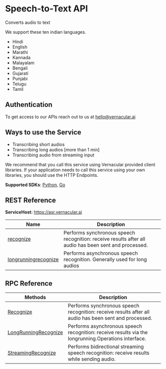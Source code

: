 # Speech-to-Text API
Converts audio to text

We support these ten indian languages.
- Hindi
- English
- Marathi
- Kannada
- Malayalam
- Bengali
- Gujarati
- Punjabi
- Telugu
- Tamil

## Authentication
To get access to our APIs reach out to us at hello@vernacular.ai


## Ways to use the Service
- Transcribing short audios
- Transcribing long audios [more than 1 min]
- Transcribing audio from streaming input

We recommend that you call this service using Vernacular provided client libraries. If your application needs to call this service using your own libraries, you should use the HTTP Endpoints.

**Supported SDKs**: [Python](python/README.md), [Go](go/README.md)


## REST Reference

**ServiceHost:** https://asr.vernacular.ai

| Name | Description |
|--|--|
| [recognize](docs/api_reference/Recognize.md) | Performs synchronous speech recognition: receive results after all audio has been sent and processed. |
| [longrunningrecognize](docs/api_reference/LongRunningRecognize.md) | Performs asynchronous speech recognition. Generally used for long audios |


## RPC Reference

| Methods | Description |
|--|--|
|[Recognize](docs/rpc_reference/Recognize.md) | Performs synchronous speech recognition: receive results after all audio has been sent and processed.|
|[LongRunningRecognize](docs/rpc_reference/LongRunningRecognize.md) | Performs asynchronous speech recognition: receive results via the longrunning.Operations interface.|
|[StreamingRecognize](docs/rpc_reference/StreamingRecognize.md)	|Performs bidirectional streaming speech recognition: receive results while sending audio.|
